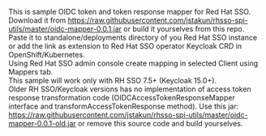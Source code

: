 This is sample OIDC token and token response mapper for Red Hat SSO.  
Download it from https://raw.githubusercontent.com/jstakun/rhsso-spi-utils/master/oidc-mapper-0.0.1.jar or build it yourselves from this repo.  
Paste it to standalone/deployments directory of you Red Hat SSO instance or add the link as extension to Red Hat SSO operator Keycloak CRD in OpenShift/Kubernetes.    
Using Red Hat SSO admin console create mapping in selected Client using Mappers tab.   
This sample will work only with RH SSO 7.5+ (Keycloak 15.0+).   
Older RH SSO/Keycloak versions has no implementation of access token response transformation code (OIDCAccessTokenResponseMapper interface and transformAccessTokenResponse method). Use this jar: https://raw.githubusercontent.com/jstakun/rhsso-spi-utils/master/oidc-mapper-0.0.1-old.jar or remove this source code and build yourselves.  